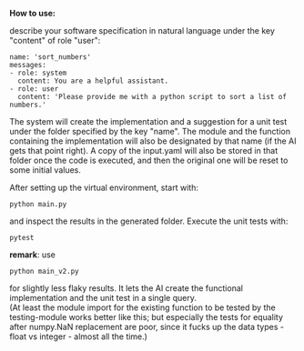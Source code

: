 **How to use:**  
  
describe your software specification in natural language under the key "content" of role "user":  

```
name: 'sort_numbers'  
messages:  
- role: system  
  content: You are a helpful assistant.  
- role: user  
  content: 'Please provide me with a python script to sort a list of numbers.'  
```

The system will create the implementation and a suggestion for a unit test under the folder specified by the key "name". 
The module and the function containing the implementation will also be designated by that name (if the AI gets that point right). 
A copy of the input.yaml will also be stored in that folder once the code is executed, and then the original one will be reset to some initial values.  

After setting up the virtual environment, start with: 
```
python main.py
```
and inspect the results in the generated folder.
Execute the unit tests with:  
```
pytest
```

**remark**: use
```  
python main_v2.py
```  
for slightly less flaky results. It lets the AI create the functional implementation and the unit test
in a single query.   
(At least the module import for the existing function to be tested by the testing-module works better like this; but especially
the tests for equality after numpy.NaN replacement are poor, since it fucks up the data types - float vs integer - almost all the time.)
